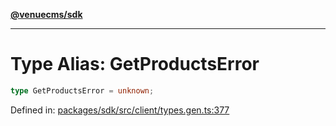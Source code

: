 [**@venuecms/sdk**](../Index.md)

***

# Type Alias: GetProductsError

```ts
type GetProductsError = unknown;
```

Defined in: [packages/sdk/src/client/types.gen.ts:377](https://github.com/venuecms/sdk/blob/fbf02bcc9fd4a34da75d81536c54bdc995edf6c4/packages/sdk/src/client/types.gen.ts#L377)

